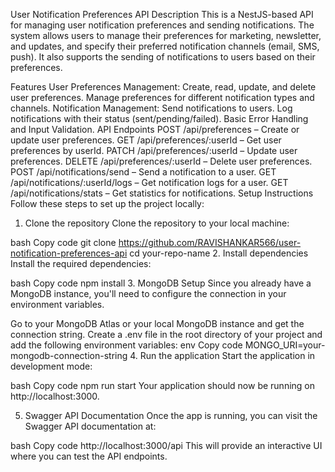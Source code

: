 User Notification Preferences API
Description
This is a NestJS-based API for managing user notification preferences and sending notifications. The system allows users to manage their preferences for marketing, newsletter, and updates, and specify their preferred notification channels (email, SMS, push). It also supports the sending of notifications to users based on their preferences.

Features
User Preferences Management:
Create, read, update, and delete user preferences.
Manage preferences for different notification types and channels.
Notification Management:
Send notifications to users.
Log notifications with their status (sent/pending/failed).
Basic Error Handling and Input Validation.
API Endpoints
POST /api/preferences – Create or update user preferences.
GET /api/preferences/:userId – Get user preferences by userId.
PATCH /api/preferences/:userId – Update user preferences.
DELETE /api/preferences/:userId – Delete user preferences.
POST /api/notifications/send – Send a notification to a user.
GET /api/notifications/:userId/logs – Get notification logs for a user.
GET /api/notifications/stats – Get statistics for notifications.
Setup Instructions
Follow these steps to set up the project locally:

1. Clone the repository
Clone the repository to your local machine:

bash
Copy code
git clone https://github.com/RAVISHANKAR566/user-notification-preferences-api
cd your-repo-name
2. Install dependencies
Install the required dependencies:

bash
Copy code
npm install
3. MongoDB Setup
Since you already have a MongoDB instance, you'll need to configure the connection in your environment variables.

Go to your MongoDB Atlas or your local MongoDB instance and get the connection string.
Create a .env file in the root directory of your project and add the following environment variables:
env
Copy code
MONGO_URI=your-mongodb-connection-string
4. Run the application
Start the application in development mode:

bash
Copy code
npm run start
Your application should now be running on http://localhost:3000.

5. Swagger API Documentation
Once the app is running, you can visit the Swagger API documentation at:

bash
Copy code
http://localhost:3000/api
This will provide an interactive UI where you can test the API endpoints.
